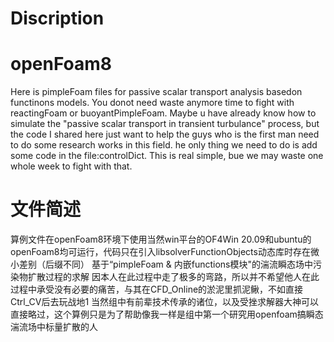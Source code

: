 # Discription
# openFoam8
Here is pimpleFoam files for passive scalar transport analysis basedon functinons models.
You donot need waste anymore time to fight with reactingFoam or buoyantPimpleFoam.
Maybe u have already know how to simulate the "passive scalar transport in transient turbulance" process, but the code I shared here just want to help the guys who is the first man need to do some research works in this field.
he only thing we need to do is add some code in the file:controlDict. This is real simple, bue we may waste one whole week to fight with that.

# 文件简述
算例文件在openFoam8环境下使用当然win平台的OF4Win 20.09和ubuntu的openFoam8均可运行，代码只在引入libsolverFunctionObjects动态库时存在微小差别（后缀不同）
基于“pimpleFoam & 内嵌functions模块"的湍流瞬态场中污染物扩散过程的求解
因本人在此过程中走了极多的弯路，所以并不希望他人在此过程中承受没有必要的痛苦，与其在CFD_Online的淤泥里抓泥鳅，不如直接Ctrl_CV后去玩战地1
当然组中有前辈技术传承的诸位，以及受挫求解器大神可以直接略过，这个算例只是为了帮助像我一样是组中第一个研究用openfoam搞瞬态湍流场中标量扩散的人
